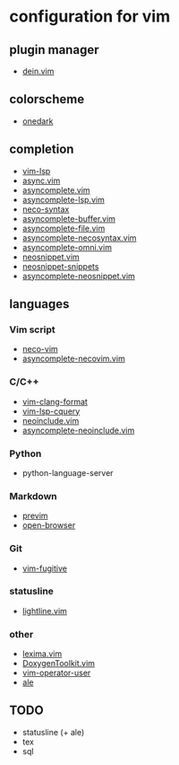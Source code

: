 # configuration for vim

## plugin manager
 - [dein.vim](https://github.com/Shougo/dein.vim)
## colorscheme
 - [onedark](https://github.com/joshdick/onedark.vim)
## completion
 - [vim-lsp](https://github.com/prabirshrestha/vim-lsp)
 - [async.vim](https://github.com/prabirshrestha/async.vim)
 - [asyncomplete.vim](https://github.com/prabirshrestha/asyncomplete.vim)
 - [asyncomplete-lsp.vim](https://github.com/prabirshrestha/asyncomplete-lsp.vim)
 - [neco-syntax](https://github.com/Shougo/neco-syntax)
 - [asyncomplete-buffer.vim](https://github.com/prabirshrestha/asyncomplete-buffer.vim)
 - [asyncomplete-file.vim](https://github.com/prabirshrestha/asyncomplete-file.vim)
 - [asyncomplete-necosyntax.vim](https://github.com/prabirshrestha/asyncomplete-necosyntax.vim)
 - [asyncomplete-omni.vim](https://github.com/prabirshrestha/asyncomplete-omni.vim)
 - [neosnippet.vim](https://github.com/Shougo/neosnippet.vim)
 - [neosnippet-snippets](https://github.com/Shougo/neosnippet-snippets)
 - [asyncomplete-neosnippet.vim](https://github.com/prabirshrestha/asyncomplete-neosnippet.vim)
## languages
### Vim script
 - [neco-vim](https://github.com/Shougo/neco-vim)
 - [asyncomplete-necovim.vim](https://github.com/prabirshrestha/asyncomplete-necovim.vim)
### C/C++
 - [vim-clang-format](https://github.com/rhysd/vim-clang-format)
 - [vim-lsp-cquery](https://github.com/pdavydov108/vim-lsp-cquery)
 - [neoinclude.vim](https://github.com/Shougo/neoinclude.vim)
 - [asyncomplete-neoinclude.vim](https://github.com/kyouryuukunn/asyncomplete-neoinclude.vim)
### Python
 - python-language-server
### Markdown
 - [previm](https://github.com/previm/previm)
 - [open-browser](https://github.com/tyru/open-browser.vim)
### Git
 - [vim-fugitive](https://github.com/tpope/vim-fugitive)
### statusline
 - [lightline.vim](https://github.com/itchyny/lightline.vim)
### other
 - [lexima.vim](https://github.com/cohama/lexima.vim)
 - [DoxygenToolkit.vim](https://github.com/vim-scripts/DoxygenToolkit.vim)
 - [vim-operator-user](https://github.com/kana/vim-operator-user)
 - [ale](https://github.com/w0rp/ale)

## TODO
 - statusline (+ ale)
 - tex
 - sql
